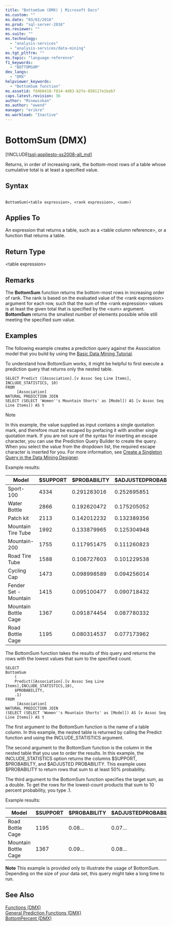 ```yaml
---
title: "BottomSum (DMX) | Microsoft Docs"
ms.custom: ""
ms.date: "03/02/2016"
ms.prod: "sql-server-2016"
ms.reviewer: ""
ms.suite: ""
ms.technology: 
  - "analysis-services"
  - "analysis-services/data-mining"
ms.tgt_pltfrm: ""
ms.topic: "language-reference"
f1_keywords: 
  - "BOTTOMSUM"
dev_langs: 
  - "DMX"
helpviewer_keywords: 
  - "BottomSum function"
ms.assetid: fd4b0418-f814-4d83-b2fe-850117e1beb7
caps.latest.revision: 36
author: "Minewiskan"
ms.author: "owend"
manager: "erikre"
ms.workload: "Inactive"
---
```

# BottomSum (DMX)
[!INCLUDE[tsql-appliesto-ss2008-all_md](../includes/tsql-appliesto-ss2008-all-md.md)]

  Returns, in order of increasing rank, the bottom-most rows of a table whose cumulative total is at least a specified value.  
  
## Syntax  
  
```  
  
BottomSum(<table expression>, <rank expression>, <sum>)  
```  
  
## Applies To  
 An expression that returns a table, such as a \<table column reference>, or a function that returns a table.  
  
## Return Type  
 \<table expression>  
  
## Remarks  
 The **BottomSum** function returns the bottom-most rows in increasing order of rank. The rank is based on the evaluated value of the \<rank expression> argument for each row, such that the sum of the \<rank expression> values is at least the given total that is specified by the \<sum> argument. **BottomSum** returns the smallest number of elements possible while still meeting the specified sum value.  
  
## Examples  
 The following example creates a prediction query against the Association model that you build by using the [Basic Data Mining Tutorial](http://msdn.microsoft.com/library/6602edb6-d160-43fb-83c8-9df5dddfeb9c).  
  
 To understand how BottomSum works, it might be helpful to first execute a prediction query that returns only the nested table.  
  
```  
SELECT Predict ([Association].[v Assoc Seq Line Items], INCLUDE_STATISTICS, 10)  
FROM   
     [Association]  
NATURAL PREDICTION JOIN  
SELECT (SELECT 'Women''s Mountain Shorts' as [Model]) AS [v Assoc Seq Line Items]) AS t  
```  
  
> [!NOTE]  
>  In this example, the value supplied as input contains a single quotation mark, and therefore must be escaped by prefacing it with another single quotation mark. If you are not sure of the syntax for inserting an escape character, you can use the Prediction Query Builder to create the query. When you select the value from the dropdown list, the required escape character is inserted for you. For more information, see [Create a Singleton Query in the Data Mining Designer](../analysis-services/data-mining/create-a-singleton-query-in-the-data-mining-designer.md).  
  
 Example results:  
  
|Model|$SUPPORT|$PROBABILITY|$ADJUSTEDPROBABILITY|  
|-----------|--------------|------------------|--------------------------|  
|Sport-100|4334|0.291283016|0.252695851|  
|Water Bottle|2866|0.192620472|0.175205052|  
|Patch kit|2113|0.142012232|0.132389356|  
|Mountain Tire Tube|1992|0.133879965|0.125304948|  
|Mountain-200|1755|0.117951475|0.111260823|  
|Road Tire Tube|1588|0.106727603|0.101229538|  
|Cycling Cap|1473|0.098998589|0.094256014|  
|Fender Set - Mountain|1415|0.095100477|0.090718432|  
|Mountain Bottle Cage|1367|0.091874454|0.087780332|  
|Road Bottle Cage|1195|0.080314537|0.077173962|  
  
 The BottomSum function takes the results of this query and returns the rows with the lowest values that sum to the specified count.  
  
```  
SELECT   
BottomSum  
    (  
    Predict([Association].[v Assoc Seq Line Items],INCLUDE_STATISTICS,10),  
    $PROBABILITY,  
    .1)  
FROM   
     [Association]  
NATURAL PREDICTION JOIN  
(SELECT (SELECT 'Women''s Mountain Shorts' as [Model]) AS [v Assoc Seq Line Items]) AS t  
```  
  
 The first argument to the BottomSum function is the name of a table column. In this example, the nested table is returned by calling the Predict function and using the INCLUDE_STATISTICS argument.  
  
 The second argument to the BottomSum function is the column in the nested table that you use to order the results. In this example, the INCLUDE_STATISTICS option returns the columns $SUPPORT, $PROBABILTY, and $ADJUSTED PROBABILITY. This example uses $PROBABILITY to return rows that sum to at least 50% probability.  
  
 The third argument to the BottomSum function specifies the target sum, as a double. To get the rows for the lowest-count products that sum to 10 percent probability, you type .1.  
  
 Example results:  
  
|Model|$SUPPORT|$PROBABILITY|$ADJUSTEDPROBABILITY|  
|-----------|--------------|------------------|--------------------------|  
|Road Bottle Cage|1195|0.08…|0.07…|  
|Mountain Bottle Cage|1367|0.09…|0.08…|  
  
 **Note** This example is provided only to illustrate the usage of BottomSum. Depending on the size of your data set, this query might take a long time to run.  
  
## See Also  
 [Functions &#40;DMX&#41;](../dmx/functions-dmx.md)   
 [General Prediction Functions &#40;DMX&#41;](../dmx/general-prediction-functions-dmx.md)   
 [BottomPercent &#40;DMX&#41;](../dmx/bottompercent-dmx.md)  
  
  
